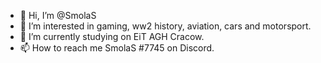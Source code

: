 - 👋 Hi, I’m @SmolaS
- 👀 I’m interested in gaming, ww2 history, aviation, cars and motorsport.
- 🌱 I’m currently studying on EiT AGH Cracow.
- 📫 How to reach me SmolaS #7745 on Discord.

<!---
SmolaS/SmolaS is a ✨ special ✨ repository because its `README.md` (this file) appears on your GitHub profile.
You can click the Preview link to take a look at your changes.
--->
